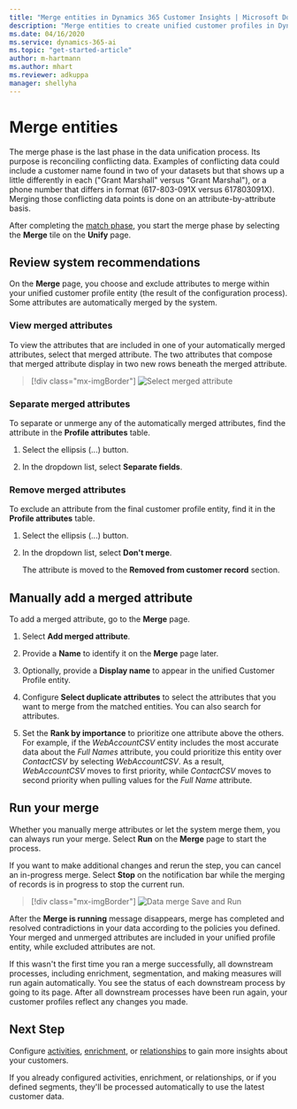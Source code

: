 ```yaml
---
title: "Merge entities in Dynamics 365 Customer Insights | Microsoft Docs"
description: "Merge entities to create unified customer profiles in Dynamics 365 Customer Insights."
ms.date: 04/16/2020
ms.service: dynamics-365-ai
ms.topic: "get-started-article"
author: m-hartmann
ms.author: mhart
ms.reviewer: adkuppa
manager: shellyha
---
```


# Merge entities

The merge phase is the last phase in the data unification process. Its purpose is reconciling conflicting data. Examples of conflicting data could include a customer name found in two of your datasets but that shows up a little differently in each ("Grant Marshall" versus "Grant Marshal"), or a phone number that differs in format (617-803-091X versus 617803091X). Merging those conflicting data points is done on an attribute-by-attribute basis.

After completing the [match phase](pm-match.md), you start the merge phase by selecting the **Merge** tile on the **Unify** page.

## Review system recommendations

On the **Merge** page, you choose and exclude attributes to merge within your unified customer profile entity (the result of the configuration process). Some attributes are automatically merged by the system.

### View merged attributes

To view the attributes that are included in one of your automatically merged attributes, select that merged attribute. The two attributes that compose that merged attribute display in two new rows beneath the merged attribute.

> [!div class="mx-imgBorder"]
> ![Select merged attribute](media/configure-data-merge-profile-attributes.png "Select merged attribute")

### Separate merged attributes

To separate or unmerge any of the automatically merged attributes, find the attribute in the **Profile attributes** table.

1. Select the ellipsis (...) button.
  
2. In the dropdown list, select **Separate fields**.

### Remove merged attributes

To exclude an attribute from the final customer profile entity, find it in the **Profile attributes** table.

1. Select the ellipsis (...) button.
  
2. In the dropdown list, select **Don't merge**.

   The attribute is moved to the **Removed from customer record** section.

## Manually add a merged attribute

To add a merged attribute, go to the **Merge** page.

1. Select **Add merged attribute**.

2. Provide a **Name** to identify it on the **Merge** page later.

3. Optionally, provide a **Display name** to appear in the unified Customer Profile entity.

4. Configure **Select duplicate attributes** to select the attributes that you want to merge from the matched entities. You can also search for attributes.

5. Set the **Rank by importance** to prioritize one attribute above the others. For example, if the *WebAccountCSV* entity includes the most accurate data about the *Full Names* attribute, you could prioritize this entity over *ContactCSV* by selecting *WebAccountCSV*. As a result, *WebAccountCSV* moves to first priority, while *ContactCSV* moves to second priority when pulling values for the *Full Name* attribute.

## Run your merge

Whether you manually merge attributes or let the system merge them, you can always run your merge. Select **Run** on the **Merge** page to start the process.

If you want to make additional changes and rerun the step, you can cancel an in-progress merge. Select **Stop** on the notification bar while the merging of records is in progress to stop the current run.

> [!div class="mx-imgBorder"]
> ![Data merge Save and Run](media/configure-data-merge-save-run.png "Data merge Save and Run")

After the **Merge is running** message disappears, merge has completed and resolved contradictions in your data according to the policies you defined. Your merged and unmerged attributes are included in your unified profile entity, while excluded attributes are not.

If this wasn't the first time you ran a merge successfully, all downstream processes, including enrichment, segmentation, and making measures will run again automatically. You see the status of each downstream process by going to its page. After all downstream processes have been run again, your customer profiles reflect any changes you made.

## Next Step

Configure [activities](pm-activities.md), [enrichment](pm-enrichment.md), or [relationships](pm-relationships.md) to gain more insights about your customers.

If you already configured activities, enrichment, or relationships, or if you defined segments, they'll be processed automatically to use the latest customer data.


